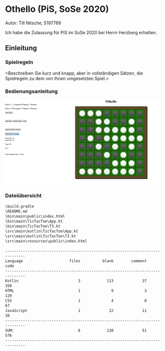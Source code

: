 # Othello (PiS, SoSe 2020) 

Autor: Till Nitsche, 5197769

Ich habe die Zulassung für PiS im SoSe 2020 bei Herrn Herzberg erhalten.

<Inhaltsverzeichnis>

## Einleitung

### Spielregeln

<Beschreiben Sie kurz und knapp, aber in vollständigen Sätzen, die Spielregeln zu dem von Ihnen umgesetzten Spiel.>

### Bedienungsanleitung

![Screenshot](Screenshot.png)

<Beschreiben Sie die Bedienung Ihres Programms.>

### Dateiübersicht

    \build.gradle
    \README.md
    \bin\main\public\index.html
    \bin\main\TicTacToe\App.kt
    \bin\main\TicTacToe\T3.kt
    \src\main\kotlin\TicTacToe\App.kt
    \src\main\kotlin\TicTacToe\T3.kt
    \src\main\resources\public\index.html

    -------------------------------------------------------------------------------
    Language                     files          blank        comment           code
    -------------------------------------------------------------------------------
    Kotlin                           3            113             37            350
    HTML                             1              9              3            129
    CSS                              1              4              0             67
    JavaScript                       1             12             11             30
    -------------------------------------------------------------------------------
    SUM:                             6            138             51            576
    -------------------------------------------------------------------------------
